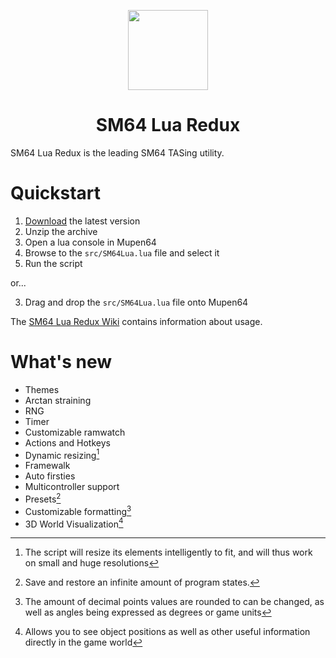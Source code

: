 <p align="center">
  <img width="128" align="center" src="https://github.com/Mupen64-Rewrite/SM64LuaRedux/assets/48759429/4c3ac7b9-ba24-401c-b074-9ba364f0295a">
</p>

<h1 align="center">
  SM64 Lua Redux
</h1>

SM64 Lua Redux is the leading SM64 TASing utility.

# Quickstart

1. [Download](https://github.com/Mupen64-Rewrite/SM64LuaRedux/archive/refs/heads/master.zip) the latest version
2. Unzip the archive
3. Open a lua console in Mupen64
4. Browse to the `src/SM64Lua.lua` file and select it
5. Run the script

or...

3. Drag and drop the `src/SM64Lua.lua` file onto Mupen64

The [SM64 Lua Redux Wiki](https://github.com/Mupen64-Rewrite/SM64LuaRedux/wiki) contains information about usage.

# What's new

- Themes
- Arctan straining
- RNG
- Timer
- Customizable ramwatch
- Actions and Hotkeys
- Dynamic resizing[^2]
- Framewalk
- Auto firsties
- Multicontroller support
- Presets[^3]
- Customizable formatting[^6]
- 3D World Visualization[^7]

[^2]: The script will resize its elements intelligently to fit, and will thus work on small and huge resolutions
[^3]: Save and restore an infinite amount of program states. 
[^6]: The amount of decimal points values are rounded to can be changed, as well as angles being expressed as degrees or game units
[^7]: Allows you to see object positions as well as other useful information directly in the game world
